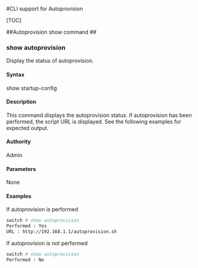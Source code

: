 #CLI support for Autoprovision

[TOC]

##Autoprovision show command ##
### show autoprovision
Display the status of autoprovision.
#### Syntax ####
show startup-config

#### Description ####
This command displays the autoprovision status. If autoprovision has been performed, the script URL is displayed. See the following examples for expected output.

#### Authority ####
Admin
#### Parameters ####

None

#### Examples ####
If autoprovision is performed
```bash
switch # show autoprovision
Performed : Yes
URL : http://192.168.1.1/autoprovision.sh
```
If autoprovision is not performed
```bash
switch # show autoprovision
Performed : No
```
